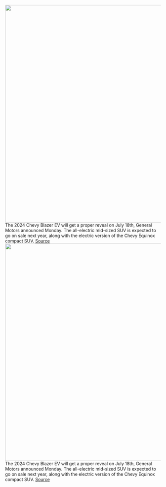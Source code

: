 <img src='https://cdn.vox-cdn.com/thumbor/c3YbM0M-Xm52LyYlNT8IO8II_L8=/0x0:3000x3000/1200x800/filters:focal(1260x1260:1740x1740)/cdn.vox-cdn.com/uploads/chorus_image/image/70971570/2024_chevrolet_blazer_ev_ss__1_.0.jpg' width='700px' /><br/>
The 2024 Chevy Blazer EV will get a proper reveal on July 18th, General Motors announced Monday. The all-electric mid-sized SUV is expected to go on sale next year, along with the electric version of the Chevy Equinox compact SUV.
<a href='https://www.theverge.com/2022/6/13/23166048/gm-chevy-blazer-ev-reveal-date-electric'> Source <a/><img src='https://cdn.vox-cdn.com/thumbor/c3YbM0M-Xm52LyYlNT8IO8II_L8=/0x0:3000x3000/1200x800/filters:focal(1260x1260:1740x1740)/cdn.vox-cdn.com/uploads/chorus_image/image/70971570/2024_chevrolet_blazer_ev_ss__1_.0.jpg' width='700px' /><br/>
The 2024 Chevy Blazer EV will get a proper reveal on July 18th, General Motors announced Monday. The all-electric mid-sized SUV is expected to go on sale next year, along with the electric version of the Chevy Equinox compact SUV.
<a href='https://www.theverge.com/2022/6/13/23166048/gm-chevy-blazer-ev-reveal-date-electric'> Source <a/>